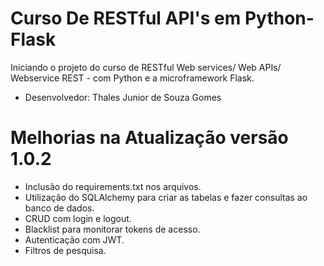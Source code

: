 # Curso De RESTful API's em Python-Flask
Iniciando o projeto do curso de RESTful Web services/ Web APIs/ Webservice REST - com Python e a microframework Flask.
- Desenvolvedor: Thales Junior de Souza Gomes
# Melhorias na Atualização versão 1.0.2
- Inclusão do requirements.txt nos arquivos.
- Utilização do SQLAlchemy para criar as tabelas e fazer consultas ao banco de dados.  
- CRUD com login e logout.
- Blacklist para monitorar tokens de acesso.
- Autenticação com JWT.
- Filtros de pesquisa.
